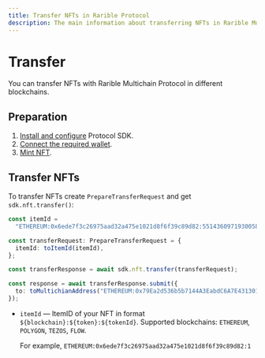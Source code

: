 ```yaml
---
title: Transfer NFTs in Rarible Protocol
description: The main information about transferring NFTs in Rarible Multichain Protocol
---
```


# Transfer

You can transfer NFTs with Rarible Multichain Protocol in different blockchains.

## Preparation

1. [Install and configure](https://docs.rarible.org/union-sdk/#installation) Protocol SDK.
2. [Connect the required wallet](https://docs.rarible.org/union-sdk/#metamask-integration-with-rarible).
3. [Mint NFT](mint.md).

## Transfer NFTs

To transfer NFTs create `PrepareTransferRequest` and get `sdk.nft.transfer()`:

```typescript
const itemId =
  "ETHEREUM:0x6ede7f3c26975aad32a475e1021d8f6f39c89d82:55143609719300586327244080327388661151936544170854464635146779205246455382052";

const transferRequest: PrepareTransferRequest = {
  itemId: toItemId(itemId),
};

const transferResponse = await sdk.nft.transfer(transferRequest);

const response = await transferResponse.submit({
  to: toMultichianAddress("ETHEREUM:0x79Ea2d536b5b7144A3EabdC6A7E43130199291c0"),
});
```

* `itemId` — ItemID of your NFT in format `${blockchain}:${token}:${tokenId}`. Supported blockchains: `ETHEREUM`, `POLYGON`, `TEZOS`, `FLOW`. 

    For example, `ETHEREUM:0x6ede7f3c26975aad32a475e1021d8f6f39c89d82:1`
